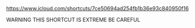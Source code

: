 https://www.icloud.com/shortcuts/7ce50694ad254fb1b36e93c840950f16

WARNING THIS SHORTCUT IS EXTREME BE CAREFUL
